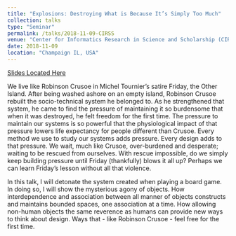 ```yaml
---
title: "Explosions: Destroying What is Because It’s Simply Too Much"
collection: talks
type: "Seminar"
permalink: /talks/2018-11-09-CIRSS
venue: "Center for Informatics Research in Science and Scholarship (CIRSS)"
date: 2018-11-09
location: "Champaign IL, USA"
---
```


[Slides Located Here](https://docs.google.com/presentation/d/1i86TogQ6fG4MQ3BCuE0hrWdur2jEIPQpXGgZ2dZzy10/edit?usp=sharing)

We live like Robinson Crusoe in Michel Tournier’s satire Friday, the Other Island. After being washed ashore on an empty island, Robinson Crusoe rebuilt the socio-technical system he belonged to. As he strengthened that system, he came to find the pressure of maintaining it so burdensome that when it was destroyed, he felt freedom for the first time. The pressure to maintain our systems is so powerful that the physiological impact of that pressure lowers life expectancy for people different than Crusoe. Every method we use to study our systems adds pressure. Every design adds to that pressure. We wait, much like Crusoe, over-burdened and desperate; waiting to be rescued from ourselves. With rescue impossible, do we simply keep building pressure until Friday (thankfully) blows it all up? Perhaps we can learn Friday’s lesson without all that violence.

In this talk, I will detonate the system created when playing a board game. In doing so, I will show the mysterious agony of objects. How interdependence and association between all manner of objects constructs and maintains bounded spaces, one association at a time. How allowing non-human objects the same reverence as humans can provide new ways to think about design. Ways that - like Robinson Crusoe - feel free for the first time.
